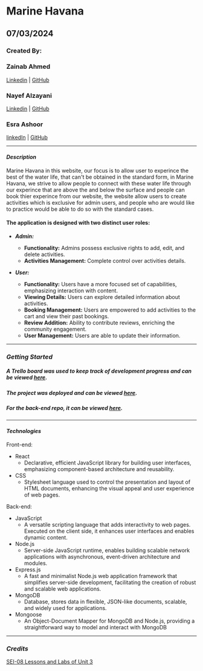 # Marine Havana

## 07/03/2024

### Created By:

### Zainab Ahmed

[Linkedin](https://www.linkedin.com/in/zainab-ahmed-se) | [GitHub](https://github.com/zynbahmed)

### Nayef Alzayani

[Linkedin](https://www.linkedin.com/in/nayefalzayani) | [GitHub](https://github.com/nakz57)

### Esra Ashoor

[linkedIn](https://www.linkedin.com/in/esra-ashoor-5a82b3231/?trk=people-guest_people_search-card&originalSubdomain=bh) | [GitHub](https://github.com/esraashoor)

---

#### **_Description_**

Marine Havana in this website, our focus is to allow user to experince the best of the water life, that can't be obtained in the standard form, in Marine Havana, we strive to allow people to connect with these water life through our experince that are above the and below the surface and people can book thier experince from our website, the website allow users to create activities which is exclusive for admin users, and people who are would like to practice would be able to do so with the standard cases.

#### The application is designed with two distinct user roles: 
* ***Admin:***
   - **Functionality:** Admins possess exclusive rights to add, edit, and delete activities.
   - **Activities Management:** Complete control over activities details.

* ***User:***
   - **Functionality:** Users have a more focused set of capabilities, emphasizing interaction with content.
   - **Viewing Details:** Users can explore detailed information about activities.
   - **Booking Management:** Users are empowered to add activities to the cart and view their past bookings.
   - **Review Addition:** Ability to contribute reviews, enriching the community engagement.
   - **User Management:** Users are able to update their information.

---
### ***Getting Started***

##### A Trello board was used to keep track of development progress and can be viewed [here](https://trello.com/b/6MV3yBdv/aqualife).
##### The project was deployed and can be viewed [here](https://truthful-stream.surge.sh/).
##### For the back-end repo, it can be viewed [here](https://github.com/zynbahmed/aquaLife-backend).

---


#### **_Technologies_**
Front-end:
* React
  * Declarative, efficient JavaScript library for building user interfaces, emphasizing component-based architecture and reusability.
* CSS
  * Stylesheet language used to control the presentation and layout of HTML documents, enhancing the visual appeal and user experience of web pages.

Back-end:
* JavaScript
  * A versatile scripting language that adds interactivity to web pages. Executed on the client side, it enhances user interfaces and enables dynamic content.
* Node.js
  * Server-side JavaScript runtime, enables building scalable network applications with asynchronous, event-driven architecture and modules.
* Express.js
  * A fast and minimalist Node.js web application framework that simplifies server-side development, facilitating the creation of robust and scalable web applications.
* MongoDB
  * Database, stores data in flexible, JSON-like documents, scalable, and widely used for applications.
* Mongoose
  * An Object-Document Mapper for MongoDB and Node.js, providing a straightforward way to model and interact with MongoDB

  
---
### ***Credits***

[SEI-08 Lessons and Labs of Unit 3](https://github.com/SEI-08-Bahrain/class_wiki?tab=readme-ov-file)
